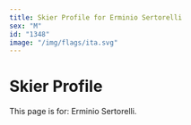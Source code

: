 ```yaml
---
title: Skier Profile for Erminio Sertorelli
sex: "M"
id: "1348"
image: "/img/flags/ita.svg" 
---
```


# Skier Profile

This page is for: Erminio Sertorelli.
    